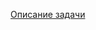 [Описание задачи](https://docs.google.com/document/d/197WN3PZ53JJ4QsRXOKVBU5rMOqDGj4L-ZmXERPWtp0E/edit)
